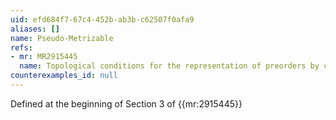 ```yaml
---
uid: efd684f7-67c4-452b-ab3b-c62507f0afa9
aliases: []
name: Pseudo-Metrizable
refs:
- mr: MR2915445
  name: Topological conditions for the representation of preorders by continuous utilities
counterexamples_id: null
---
```

Defined at the beginning of Section 3 of {{mr:2915445}}
